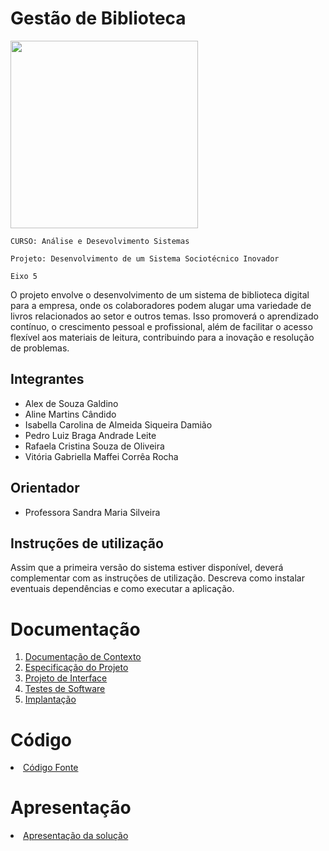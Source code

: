 # Gestão de Biblioteca

<img src="https://github.com/ICEI-PUC-Minas-PMV-ADS/pmv-ads-2023-2-e5-proj-empext-t1-pmv-ads-2023-2-e5-projgestaobiblioteca/blob/main/docs/img/logotipo.jpeg" width="300">

`CURSO: Análise e Desevolvimento Sistemas`

`Projeto: Desenvolvimento de um Sistema Sociotécnico Inovador`

`Eixo 5 `

O projeto envolve o desenvolvimento de um sistema de biblioteca digital para a empresa, onde os colaboradores podem alugar uma variedade de livros relacionados ao setor e outros temas. Isso promoverá o aprendizado contínuo, o crescimento pessoal e profissional, além de facilitar o acesso flexível aos materiais de leitura, contribuindo para a inovação e resolução de problemas.

## Integrantes

* Alex de Souza Galdino
* Aline Martins Cândido 
* Isabella Carolina de Almeida Siqueira Damião
* Pedro Luiz Braga Andrade Leite
* Rafaela Cristina Souza de Oliveira
* Vitória Gabriella Maffei Corrêa Rocha

## Orientador

* Professora Sandra Maria Silveira

## Instruções de utilização

Assim que a primeira versão do sistema estiver disponível, deverá complementar com as instruções de utilização. Descreva como instalar eventuais dependências e como executar a aplicação.

# Documentação

<ol>
<li><a href="docs/01-Documentação de Contexto.md"> Documentação de Contexto</a></li>
<li><a href="docs/02-Especificação do Projeto.md"> Especificação do Projeto</a></li>
<li><a href="docs/03-Projeto de Interface.md"> Projeto de Interface</a></li>
<li><a href="docs/04-Testes de Software.md"> Testes de Software</a></li>
<li><a href="docs/05-Implantação.md"> Implantação</a></li>
</ol>

# Código

<li><a href="src/README.md"> Código Fonte</a></li>

# Apresentação

<li><a href="presentation/README.md"> Apresentação da solução</a></li>
